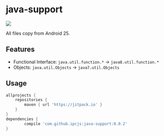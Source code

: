 # java-support

[![](https://jitpack.io/v/ipcjs/java-support.svg)](https://jitpack.io/#ipcjs/java-support)

All files copy from Android 25.

## Features

- Functional Interface: `java.util.function.*` -> `java8.util.function.*`
- Objects: `java.util.Objects` -> `java7.util.Objects`

## Usage

```groovy
allprojects {
	repositories {
		maven { url 'https://jitpack.io' }
	}
}
dependencies {
        compile 'com.github.ipcjs:java-support:0.0.2'
}
```
